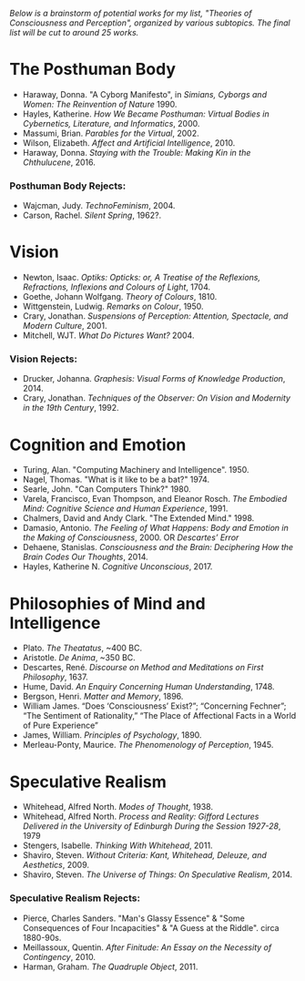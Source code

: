 *Below is a brainstorm of potential works for my list, "Theories of Consciousness and Perception", organized by various subtopics. The final list will be cut to around 25 works.*

# The Posthuman Body

* Haraway, Donna. "A Cyborg Manifesto", in *Simians, Cyborgs and Women: The Reinvention of Nature* 1990.
* Hayles, Katherine. *How We Became Posthuman: Virtual Bodies in Cybernetics, Literature, and Informatics*, 2000.
* Massumi, Brian. *Parables for the Virtual*, 2002.
* Wilson, Elizabeth. *Affect and Artificial Intelligence*, 2010.
* Haraway, Donna. *Staying with the Trouble: Making Kin in the Chthulucene*, 2016.

### Posthuman Body Rejects: 
* Wajcman, Judy. *TechnoFeminism*, 2004.
* Carson, Rachel. *Silent Spring*, 1962?.


# Vision

* Newton, Isaac. *Optiks: Opticks: or, A Treatise of the Reflexions, Refractions, Inflexions and Colours of Light*, 1704.
* Goethe, Johann Wolfgang. *Theory of Colours*, 1810.
* Wittgenstein, Ludwig. *Remarks on Colour*, 1950.
* Crary, Jonathan. *Suspensions of Perception: Attention, Spectacle, and Modern Culture*, 2001.
* Mitchell, WJT. *What Do Pictures Want?* 2004.

### Vision Rejects: 
* Drucker, Johanna. *Graphesis: Visual Forms of Knowledge Production*, 2014.
* Crary, Jonathan. *Techniques of the Observer: On Vision and Modernity in the 19th Century*, 1992.

# Cognition and Emotion

* Turing, Alan. "Computing Machinery and Intelligence". 1950.
* Nagel, Thomas. "What is it like to be a bat?" 1974.
* Searle, John. "Can Computers Think?" 1980.
* Varela, Francisco, Evan Thompson, and Eleanor Rosch. *The Embodied Mind: Cognitive Science and Human Experience*, 1991.
* Chalmers, David and Andy Clark. "The Extended Mind." 1998.
* Damasio, Antonio. *The Feeling of What Happens: Body and Emotion in the Making of Consciousness*, 2000. OR *Descartes’ Error*
* Dehaene, Stanislas. *Consciousness and the Brain: Deciphering How the Brain Codes Our Thoughts*, 2014.
* Hayles, Katherine N. *Cognitive  Unconscious*, 2017.

# Philosophies of Mind and Intelligence

* Plato. *The Theatatus*, ~400 BC.
* Aristotle. *De Anima*, ~350 BC. 
* Descartes, René. *Discourse on Method and Meditations on First Philosophy*, 1637.
* Hume, David. *An Enquiry Concerning Human Understanding*, 1748.
* Bergson, Henri. *Matter and Memory*, 1896.
* William James. “Does ‘Consciousness’ Exist?”; “Concerning Fechner”; “The Sentiment of Rationality,” “The Place of Affectional Facts in a World of Pure Experience”
* James, William. *Principles of Psychology*, 1890.
* Merleau-Ponty, Maurice. *The Phenomenology of Perception*, 1945.

# Speculative Realism
* Whitehead, Alfred North. *Modes of Thought*, 1938.
* Whitehead, Alfred North. *Process and Reality: Gifford Lectures Delivered in the University of Edinburgh During the Session 1927-28*, 1979
* Stengers, Isabelle. *Thinking With Whitehead*, 2011.
* Shaviro, Steven. *Without Criteria: Kant, Whitehead, Deleuze, and Aesthetics*, 2009.
* Shaviro, Steven. *The Universe of Things: On Speculative Realism*, 2014.

### Speculative Realism Rejects:
* Pierce, Charles Sanders. "Man's Glassy Essence" & "Some Consequences of Four Incapacities" & "A Guess at the Riddle". circa 1880-90s.
* Meillassoux, Quentin. *After Finitude: An Essay on the Necessity of Contingency*, 2010.
* Harman, Graham. *The Quadruple Object*, 2011.